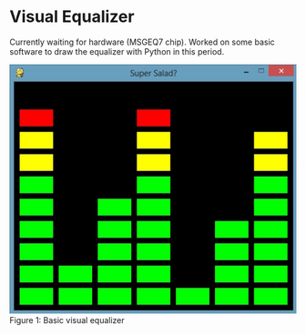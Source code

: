 Visual Equalizer
========
Currently waiting for hardware (MSGEQ7 chip). Worked on some basic software to draw the equalizer with Python in this period.

<img src="https://raw.githubusercontent.com/a3alamgi/Visual_Equalizer/master/images/eq_basic.jpg"/>  
Figure 1: Basic visual equalizer